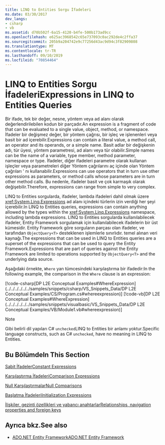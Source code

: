 ```yaml
---
title: LINQ to Entities Sorgu İfadeleri
ms.date: 03/30/2017
dev_langs:
- csharp
- vb
ms.assetid: d70b502f-6a15-4120-b4fe-500b173ad9cc
ms.openlocfilehash: e625ac3968542c65e737093c0ac292de4c2ffa37
ms.sourcegitcommit: 205b9a204742e9c77256d43ac9d94c3f82909808
ms.translationtype: MT
ms.contentlocale: tr-TR
ms.lasthandoff: 09/10/2019
ms.locfileid: "70854464"
---
```

# <a name="expressions-in-linq-to-entities-queries"></a><span data-ttu-id="b8f00-102">LINQ to Entities Sorgu İfadeleri</span><span class="sxs-lookup"><span data-stu-id="b8f00-102">Expressions in LINQ to Entities Queries</span></span>
<span data-ttu-id="b8f00-103">Bir ifade, tek bir değer, nesne, yöntem veya ad alanı olarak değerlendirilebilen kodun bir parçadır.</span><span class="sxs-lookup"><span data-stu-id="b8f00-103">An expression is a fragment of code that can be evaluated to a single value, object, method, or namespace.</span></span> <span data-ttu-id="b8f00-104">İfadeler bir değişmez değer, bir yöntem çağrısı, bir işleç ve işlenenleri veya basit bir ad içerebilir.</span><span class="sxs-lookup"><span data-stu-id="b8f00-104">Expressions can contain a literal value, a method call, an operator and its operands, or a simple name.</span></span> <span data-ttu-id="b8f00-105">Basit adlar bir değişkenin adı, tür üyesi, yöntem parametresi, ad alanı veya tür olabilir.</span><span class="sxs-lookup"><span data-stu-id="b8f00-105">Simple names can be the name of a variable, type member, method parameter, namespace or type.</span></span> <span data-ttu-id="b8f00-106">İfadeler, diğer ifadeleri parametre olarak kullanan işleçler veya parametreleri diğer Yöntem çağrılarını aç içinde olan Yöntem çağrıları ' nı kullanabilir.</span><span class="sxs-lookup"><span data-stu-id="b8f00-106">Expressions can use operators that in turn use other expressions as parameters, or method calls whose parameters are in turn other method calls.</span></span> <span data-ttu-id="b8f00-107">Bu nedenle, ifadeler basit ve çok karmaşık olarak değişebilir.</span><span class="sxs-lookup"><span data-stu-id="b8f00-107">Therefore, expressions can range from simple to very complex.</span></span>  
  
 <span data-ttu-id="b8f00-108">LINQ to Entities sorgularda, ifadeler, lambda ifadeleri dahil olmak üzere <xref:System.Linq.Expressions> ad alanı içindeki türlerin izin verdiği her şeyi içerebilir.</span><span class="sxs-lookup"><span data-stu-id="b8f00-108">In LINQ to Entities queries, expressions can contain anything allowed by the types within the <xref:System.Linq.Expressions> namespace, including lambda expressions.</span></span> <span data-ttu-id="b8f00-109">LINQ to Entities sorgularda kullanılabilecek ifadeler, Entity Framework sorgulamak için kullanılabilecek ifadelerin bir üst kümesidir. Entity Framework göre sorguların parçası olan ifadeler, ve tarafından `ObjectQuery<T>` desteklenen işlemlerle sınırlıdır. temel alınan veri kaynağı.</span><span class="sxs-lookup"><span data-stu-id="b8f00-109">The expressions that can be used in LINQ to Entities queries are a superset of the expressions that can be used to query the Entity Framework.Expressions that are part of queries against the Entity Framework are limited to operations supported by `ObjectQuery<T>` and the underlying data source.</span></span>  
  
 <span data-ttu-id="b8f00-110">Aşağıdaki örnekte, `Where` yan tümcesindeki karşılaştırma bir ifadedir:</span><span class="sxs-lookup"><span data-stu-id="b8f00-110">In the following example, the comparison in the `Where` clause is an expression:</span></span>  
  
 [!code-csharp[DP L2E Conceptual Examples#WhereExpression](../../../../../../samples/snippets/csharp/VS_Snippets_Data/DP L2E Conceptual Examples/CS/Program.cs#whereexpression)]
 [!code-vb[DP L2E Conceptual Examples#WhereExpression](../../../../../../samples/snippets/visualbasic/VS_Snippets_Data/DP L2E Conceptual Examples/VB/Module1.vb#whereexpression)]  
  
> [!NOTE]
> <span data-ttu-id="b8f00-111">Gibi belirli dil yapıları C# `unchecked`LINQ to Entities bir anlamı yoktur.</span><span class="sxs-lookup"><span data-stu-id="b8f00-111">Specific language constructs, such as C# `unchecked`, have no meaning in LINQ to Entities.</span></span>  
  
## <a name="in-this-section"></a><span data-ttu-id="b8f00-112">Bu Bölümde</span><span class="sxs-lookup"><span data-stu-id="b8f00-112">In This Section</span></span>  
 [<span data-ttu-id="b8f00-113">Sabit İfadeler</span><span class="sxs-lookup"><span data-stu-id="b8f00-113">Constant Expressions</span></span>](constant-expressions.md)  
  
 [<span data-ttu-id="b8f00-114">Karşılaştırma İfadeleri</span><span class="sxs-lookup"><span data-stu-id="b8f00-114">Comparison Expressions</span></span>](comparison-expressions.md)  
  
 [<span data-ttu-id="b8f00-115">Null Karşılaştırmalar</span><span class="sxs-lookup"><span data-stu-id="b8f00-115">Null Comparisons</span></span>](null-comparisons.md)  
  
 [<span data-ttu-id="b8f00-116">Başlatma İfadeleri</span><span class="sxs-lookup"><span data-stu-id="b8f00-116">Initialization Expressions</span></span>](initialization-expressions.md)  
  
 [<span data-ttu-id="b8f00-117">İlişkiler, gezinti özellikleri ve yabancı anahtarlar</span><span class="sxs-lookup"><span data-stu-id="b8f00-117">Relationships, navigation properties and foreign keys</span></span>](/ef/ef6/fundamentals/relationships)  
  
## <a name="see-also"></a><span data-ttu-id="b8f00-118">Ayrıca bkz.</span><span class="sxs-lookup"><span data-stu-id="b8f00-118">See also</span></span>

- [<span data-ttu-id="b8f00-119">ADO.NET Entity Framework</span><span class="sxs-lookup"><span data-stu-id="b8f00-119">ADO.NET Entity Framework</span></span>](../index.md)
